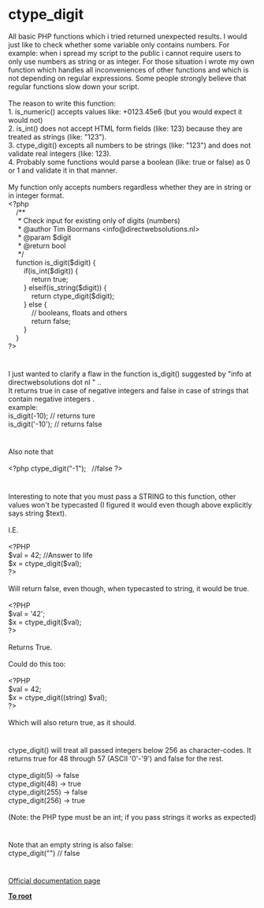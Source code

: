 # ctype_digit




<div class="phpcode"><span class="html">
All basic PHP functions which i tried returned unexpected results. I would just like to check whether some variable only contains numbers. For example: when i spread my script to the public i cannot require users to only use numbers as string or as integer. For those situation i wrote my own function which handles all inconveniences of other functions and which is not depending on regular expressions. Some people strongly believe that regular functions slow down your script.<br><br>The reason to write this function:<br>1. is_numeric() accepts values like: +0123.45e6 (but you would expect it would not)<br>2. is_int() does not accept HTML form fields (like: 123) because they are treated as strings (like: &quot;123&quot;).<br>3. ctype_digit() excepts all numbers to be strings (like: &quot;123&quot;) and does not validate real integers (like: 123).<br>4. Probably some functions would parse a boolean (like: true or false) as 0 or 1 and validate it in that manner.<br><br>My function only accepts numbers regardless whether they are in string or in integer format.<br><span class="default">&lt;?php<br>&#xA0; &#xA0; </span><span class="comment">/**<br>&#xA0; &#xA0;&#xA0; * Check input for existing only of digits (numbers)<br>&#xA0; &#xA0;&#xA0; * @author Tim Boormans &lt;info@directwebsolutions.nl&gt;<br>&#xA0; &#xA0;&#xA0; * @param $digit<br>&#xA0; &#xA0;&#xA0; * @return bool<br>&#xA0; &#xA0;&#xA0; */<br>&#xA0; &#xA0; </span><span class="keyword">function </span><span class="default">is_digit</span><span class="keyword">(</span><span class="default">$digit</span><span class="keyword">) {<br>&#xA0; &#xA0; &#xA0; &#xA0; if(</span><span class="default">is_int</span><span class="keyword">(</span><span class="default">$digit</span><span class="keyword">)) {<br>&#xA0; &#xA0; &#xA0; &#xA0; &#xA0; &#xA0; return </span><span class="default">true</span><span class="keyword">;<br>&#xA0; &#xA0; &#xA0; &#xA0; } elseif(</span><span class="default">is_string</span><span class="keyword">(</span><span class="default">$digit</span><span class="keyword">)) {<br>&#xA0; &#xA0; &#xA0; &#xA0; &#xA0; &#xA0; return </span><span class="default">ctype_digit</span><span class="keyword">(</span><span class="default">$digit</span><span class="keyword">);<br>&#xA0; &#xA0; &#xA0; &#xA0; } else {<br>&#xA0; &#xA0; &#xA0; &#xA0; &#xA0; &#xA0; </span><span class="comment">// booleans, floats and others<br>&#xA0; &#xA0; &#xA0; &#xA0; &#xA0; &#xA0; </span><span class="keyword">return </span><span class="default">false</span><span class="keyword">;<br>&#xA0; &#xA0; &#xA0; &#xA0; }<br>&#xA0; &#xA0; }<br></span><span class="default">?&gt;</span>
</span>
</div>
  

#


<div class="phpcode"><span class="html">
I just wanted to clarify a flaw in the function is_digit() suggested by &quot;info at directwebsolutions dot nl &quot; .. <br>It returns true in case of negative integers and false in case of strings that contain negative integers .<br> example:<br>is_digit(-10); // returns ture<br>is_digit(&apos;-10&apos;); // returns false</span>
</div>
  

#


<div class="phpcode"><span class="html">
Also note that
<br>
<br><span class="default">&lt;?php ctype_digit</span><span class="keyword">(</span><span class="string">&quot;-1&quot;</span><span class="keyword">);&#xA0;&#xA0; </span><span class="comment">//false </span><span class="default">?&gt;</span>
</span>
</div>
  

#


<div class="phpcode"><span class="html">
Interesting to note that you must pass a STRING to this function, other values won&apos;t be typecasted (I figured it would even though above explicitly says string $text).<br><br>I.E.<br><br><span class="default">&lt;?PHP<br>$val </span><span class="keyword">= </span><span class="default">42</span><span class="keyword">; </span><span class="comment">//Answer to life<br></span><span class="default">$x </span><span class="keyword">= </span><span class="default">ctype_digit</span><span class="keyword">(</span><span class="default">$val</span><span class="keyword">);<br></span><span class="default">?&gt;<br></span><br>Will return false, even though, when typecasted to string, it would be true.<br><br><span class="default">&lt;?PHP<br>$val </span><span class="keyword">= </span><span class="string">&apos;42&apos;</span><span class="keyword">;<br></span><span class="default">$x </span><span class="keyword">= </span><span class="default">ctype_digit</span><span class="keyword">(</span><span class="default">$val</span><span class="keyword">);<br></span><span class="default">?&gt;<br></span><br>Returns True.<br><br>Could do this too:<br><br><span class="default">&lt;?PHP<br>$val </span><span class="keyword">= </span><span class="default">42</span><span class="keyword">;<br></span><span class="default">$x </span><span class="keyword">= </span><span class="default">ctype_digit</span><span class="keyword">((string) </span><span class="default">$val</span><span class="keyword">);<br></span><span class="default">?&gt;<br></span><br>Which will also return true, as it should.</span>
</div>
  

#


<div class="phpcode"><span class="html">
ctype_digit() will treat all passed integers below 256 as character-codes. It returns true for 48 through 57 (ASCII &apos;0&apos;-&apos;9&apos;) and false for the rest.<br><br>ctype_digit(5) -&gt; false<br>ctype_digit(48) -&gt; true<br>ctype_digit(255) -&gt; false<br>ctype_digit(256) -&gt; true<br><br>(Note: the PHP type must be an int; if you pass strings it works as expected)</span>
</div>
  

#


<div class="phpcode"><span class="html">
Note that an empty string is also false:<br>ctype_digit(&quot;&quot;) // false</span>
</div>
  

#

[Official documentation page](https://www.php.net/manual/en/function.ctype-digit.php)

**[To root](/README.md)**